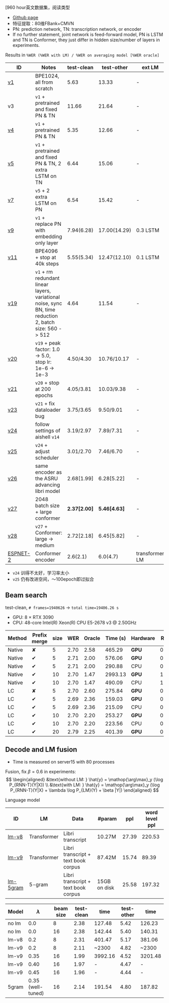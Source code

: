 [960 hour英文数据集，阅读类型

- [Github page](https://github.com/maxwellzh/Transducer-dev/tree/main/egs/libri)
- 特征提取：80维FBank+CMVN
- PN: prediction network, TN: transcription network, or encoder
- If no further statement, joint network is feed-forward model, PN is LSTM and TN is Conformer, they just differ in hidden size/number of layers in experiments.


Results in `%WER (%WER with LM) / %WER on averaging model [%WER oracle]`

| ID                                                                                                 | Notes                                                                                                    | test-clean       | test-other       | ext LM         | \# params (M)           |
| -------------------------------------------------------------------------------------------------- | -------------------------------------------------------------------------------------------------------- | ---------------- | ---------------- | -------------- | ----------------------- |
| [v1](https://github.com/maxwellzh/Transducer-dev/tree/main/egs/libri/exp/rnnt-v1-wp1024)           | BPE1024, all from scratch                                                                                | 5.63             | 13.33            | -              | 13.11                   |
| v3                                                                                                 | `v1` + pretrained and fixed PN & TN                                                                      | 11.66            | 21.64            | -              | trainable\:? all\:13.11 |
| [v4](https://github.com/maxwellzh/Transducer-dev/tree/main/egs/libri/exp/rnnt-v4-joint-pretrained) | `v1` + pretrained PN & TN                                                                                | 5.35             | 12.66            | -              | 13.11                   |
| [v5](https://github.com/maxwellzh/Transducer-dev/tree/main/egs/libri/exp/rnnt-v5-lstmonAM)         | `v1` + pretrained and fixed PN & TN, 2 extra LSTM on TN                                                  | 6.44             | 15.06            | -              | trainable\:5.52         |
| [v7](https://github.com/maxwellzh/Transducer-dev/tree/main/egs/libri/exp/rnnt-v7-lstmOnBothSide)   | `v5` + 2 extra LSTM on PN                                                                                | 6.54             | 15.42            | -              | trainable\:9.72         |
| [v9](https://github.com/maxwellzh/Transducer-dev/tree/main/egs/libri/exp/rnnt-v9-embeddingPN)      | `v1` + replace PN with embedding only layer                                                              | 7.94(6.28)       | 17.00(14.29)     | 0.3 LSTM       | 8.65                    |
| [v11](https://github.com/maxwellzh/Transducer-dev/tree/main/egs/libri/exp/rnnt-v11-longrun)        | BPE4096 + stop at 40k steps                                                                              | 5.55(5.34)       | 12.47(12.10)     | 0.1 LSTM       | 13.06                   |
| [v19](https://github.com/maxwellzh/Transducer-dev/tree/main/egs/libri/exp/rnnt-v19)                | `v1` + rm redundant linear layers, variational noise, sync BN, time reduction 2, batch size\: 560 -> 512 | 4.64             | 11.54            | -              | 10.33                   |
| [v20](https://github.com/maxwellzh/Transducer-dev/tree/main/egs/libri/exp/rnnt-v19)                | `v19` + peak factor\: 1.0 -> 5.0, stop lr\: 1e-6 -> 1e-3                                                 | 4.50/4.30        | 10.76/10.17      | -              | 10.33                   |
| [v21](https://github.com/maxwellzh/Transducer-dev/tree/main/egs/libri/exp/rnnt-v21)                | `v20` + stop at 200 epochs                                                                               | 4.05/3.81        | 10.03/9.38       | -              | 10.33                   |
| [v23](https://github.com/maxwellzh/Transducer-dev/tree/main/egs/libri/exp/rnnt-v23)                | `v21` + fix dataloader bug                                                                               | 3.75/3.65        | 9.50/9.01        | -              | 10.33                   |
| [v24](https://github.com/maxwellzh/Transducer-dev/tree/main/egs/libri/exp/rnnt-v24)                | follow settings of aishell `v14`                                                                         | 3.19/2.97        | 7.89/7.31        | -              | 81.01                   |
| [v25](https://github.com/maxwellzh/Transducer-dev/tree/main/egs/libri/exp/rnnt-v25)                | `v24` + adjust scheduler                                                                                 | 3.01/2.70        | 7.46/6.70        | -              | ↑                       |
| [v26](https://github.com/maxwellzh/Transducer-dev/tree/main/egs/libri/exp/rnnt-v26)                | same encoder as the ASRU advancing libri model                                                           | 2.68\[1.99\]     | 6.28\[5.22\]     | -              | 62.24                   |
| [v27](https://github.com/maxwellzh/Transducer-dev/tree/main/egs/libri/exp/rnnt-v27)                | 2048 batch size + large conformer                                                                        | **2.37\[2.00\]** | **5.46\[4.63\]** | -              | 120.42                  |
| [v28](https://github.com/maxwellzh/Transducer-dev/tree/main/egs/libri/exp/rnnt-v28)                | `v27` + Conformer: large -> medium                                                                       | 2.72\[2.18\]     | 6.45\[5.82\]     | -              | 32.48                   | 
| [ESPNET-2](https://github.com/espnet/espnet/tree/master/egs2/librispeech/asr1#with-transformer-lm) | Conformer encoder                                                                                        | 2.6(2.1)         | 6.0(4.7)         | transformer LM | ?                       |

- `v24` 训得不太好，学习率太小
- `v25` 仍有改进空间，～100epoch即过拟合

## Beam search
test-clean, `# frames=1940626` -> `total time=19406.26 s`
- GPU: 8 $\times$ RTX 3090
- CPU: 48-core Intel(R) Xeon(R) CPU E5-2678 v3 @ 2.50GHz

| Method | Prefix merge | size | WER  | Oracle | Time (s) | Hardware | RTF  |
| ------ | ------------ | ---- | ---- | ------ | -------- | -------- | ---- |
| Native | ✘            | 5    | 2.70 | 2.58   | 465.29   | **GPU**  | 0.19 |
| Native | ✔            | 5    | 2.71 | 2.00   | 576.06   | **GPU**  | 0.24 |
| Native | ✔            | 5    | 2.71 | 2.00   | 290.88   | CPU      | 0.72 |
| Native | ✔            | 10   | 2.70 | 1.47   | 2993.13  | **GPU**  | 1.23 |
| Native | ✔            | 10   | 2.70 | 1.47   | 490.09   | CPU      | 1.21 |
| LC     | ✘            | 5    | 2.70 | 2.60   | 275.84   | **GPU**  | 0.11 |
| LC     | ✔            | 5    | 2.69 | 2.36   | 159.03   | **GPU**  | 0.07 |
| LC     | ✔            | 5    | 2.69 | 2.36   | 215.09   | CPU      | 0.53 |
| LC     | ✔            | 10   | 2.70 | 2.20   | 253.27   | **GPU**  | 0.10 |
| LC     | ✔            | 10   | 2.70 | 2.20   | 223.56   | CPU      | 0.55 | 
| LC     | ✔            | 20   | 2.79 | 2.25   | 401.39   | **GPU**  | 0.17 |


## Decode and LM fusion

- Time is measured on server15 with 80 processes

Fusion, fix $\beta=0.6$ in experiments:
$$
\begin{aligned}
&\text{without LM: } \hat{y} = \mathop{\arg\max}_y (\log P_{RNN-T}(Y|X)) \\
&\text{with LM: } \hat{y} = \mathop{\arg\max}_y (\log P_{RNN-T}(Y|X) + \lambda \log P_{LM}(Y) + \beta |Y|)
\end{aligned}
$$

Language model

| ID                                                                                    | LM          | Data                                | \#param      | ppl   | word level ppl |
| ------------------------------------------------------------------------------------- | ----------- | ----------------------------------- | ------------ | ----- | -------------- |
| [lm-v8](https://github.com/maxwellzh/Transducer-dev/tree/main/egs/libri/exp/lm-v8)    | Transformer | Libri transcript                    | 10.27M       | 27.39 | 220.53         |
| [lm-v9](https://github.com/maxwellzh/Transducer-dev/tree/main/egs/libri/exp/lm-v9)    | Transformer | Libri transcript + text book corpus | 87.42M       | 15.74 | 89.39          |
| [lm-5gram](https://github.com/maxwellzh/Transducer-dev/tree/main/egs/libri/exp/5gram) | 5-gram      | Libri transcript + text book corpus | 15GB on disk | 25.58 | 197.32         |


| Model | $\lambda$         | beam size | test-clean | time    | test-other | time    |
| ----- | ----------------- | --------- | ---------- | ------- | ---------- | ------- |
| no lm | 0.0               | 8         | 2.38       | 127.48  | 5.42       | 126.23  |
| no lm | 0.0               | 16        | 2.38       | 142.44  | 5.40       | 140.31  |
| lm-v8 | 0.2               | 8         | 2.31       | 401.47  | 5.17       | 381.06  |
| lm-v9 | 0.2               | 8         | 2.11       | ~2300   | 4.82       | ~2300   |
| lm-v9 | 0.35              | 16        | 1.99       | 3992.16 | 4.52       | 3201.48 |
| lm-v9 | 0.40              | 16        | 1.97       | -       | 4.47       | -       |
| lm-v9 | 0.45              | 16        | 1.96       | -       | 4.44       | -       |
| 5gram | 0.35 (well-tuned) | 16        | 2.14       | 191.54  | 4.80       | 187.82  |
